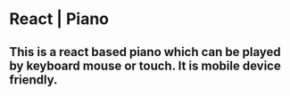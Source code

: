 # React | Piano

## This is a react based piano which can be played by keyboard mouse or touch. It is mobile device friendly. 

